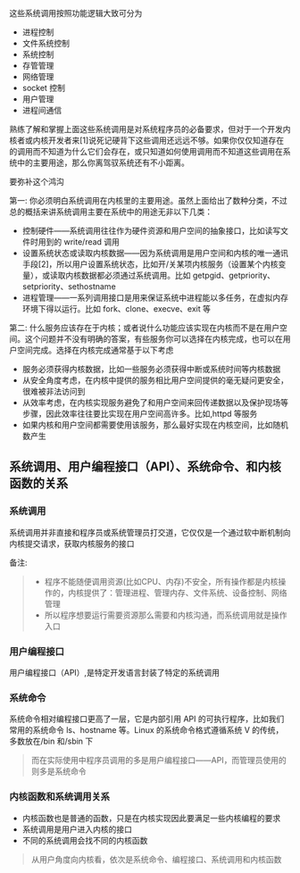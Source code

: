 这些系统调用按照功能逻辑大致可分为

- 进程控制
- 文件系统控制
- 系统控制
- 存管管理
- 网络管理
- socket 控制
- 用户管理
- 进程间通信

熟练了解和掌握上面这些系统调用是对系统程序员的必备要求，但对于一个开发内核者或内核开发者来[1]说死记硬背下这些调用还远远不够。如果你仅仅知道存在的调用而不知道为什么它们会存在，或只知道如何使用调用而不知道这些调用在系统中的主要用途，那么你离驾驭系统还有不小距离。

要弥补这个鸿沟

第一: 你必须明白系统调用在内核里的主要用途。虽然上面给出了数种分类，不过总的概括来讲系统调用主要在系统中的用途无非以下几类：

- 控制硬件——系统调用往往作为硬件资源和用户空间的抽象接口，比如读写文件时用到的 write/read 调用
- 设置系统状态或读取内核数据——因为系统调用是用户空间和内核的唯一通讯手段[2]，所以用户设置系统状态，比如开/关某项内核服务（设置某个内核变量），或读取内核数据都必须通过系统调用。比如 getpgid、getpriority、setpriority、sethostname
- 进程管理——一系列调用接口是用来保证系统中进程能以多任务，在虚拟内存环境下得以运行。比如 fork、clone、execve、exit 等

第二: 什么服务应该存在于内核；或者说什么功能应该实现在内核而不是在用户空间。这个问题并不没有明确的答案，有些服务你可以选择在内核完成，也可以在用户空间完成。选择在内核完成通常基于以下考虑

- 服务必须获得内核数据，比如一些服务必须获得中断或系统时间等内核数据
- 从安全角度考虑，在内核中提供的服务相比用户空间提供的毫无疑问更安全，很难被非法访问到
- 从效率考虑，在内核实现服务避免了和用户空间来回传递数据以及保护现场等步骤，因此效率往往要比实现在用户空间高许多。比如,httpd 等服务
- 如果内核和用户空间都需要使用该服务，那么最好实现在内核空间，比如随机数产生

## 系统调用、用户编程接口（API）、系统命令、和内核函数的关系

### 系统调用
系统调用并非直接和程序员或系统管理员打交道，它仅仅是一个通过软中断机制向内核提交请求，获取内核服务的接口

备注: 
> - 程序不能随便调用资源(比如CPU、内存)不安全，所有操作都是内核操作的，内核提供了：管理进程、管理内存、文件系统、设备控制、网络管理
> - 所以程序想要运行需要资源那么需要和内核沟通，而系统调用就是操作入口

### 用户编程接口
用户编程接口（API）,是特定开发语言封装了特定的系统调用

### 系统命令
系统命令相对编程接口更高了一层，它是内部引用 API 的可执行程序，比如我们常用的系统命令 ls、hostname 等。Linux 的系统命令格式遵循系统 V 的传统，多数放在/bin 和/sbin 下


> 而在实际使用中程序员调用的多是用户编程接口——API，而管理员使用的则多是系统命令

### 内核函数和系统调用关系
- 内核函数也是普通的函数，只是在内核实现因此要满足一些内核编程的要求
- 系统调用是用户进入内核的接口
- 不同的系统调用会找不同的内核函数


> 从用户角度向内核看，依次是系统命令、编程接口、系统调用和内核函数
